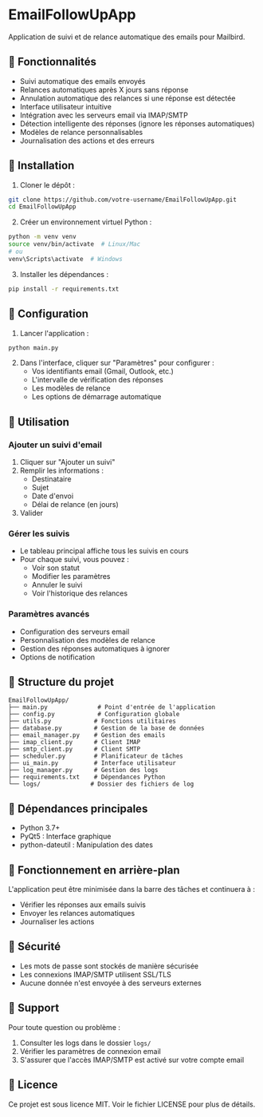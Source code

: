 # EmailFollowUpApp

Application de suivi et de relance automatique des emails pour Mailbird.

## 🔹 Fonctionnalités

- Suivi automatique des emails envoyés
- Relances automatiques après X jours sans réponse
- Annulation automatique des relances si une réponse est détectée
- Interface utilisateur intuitive
- Intégration avec les serveurs email via IMAP/SMTP
- Détection intelligente des réponses (ignore les réponses automatiques)
- Modèles de relance personnalisables
- Journalisation des actions et des erreurs

## 🔹 Installation

1. Cloner le dépôt :
```bash
git clone https://github.com/votre-username/EmailFollowUpApp.git
cd EmailFollowUpApp
```

2. Créer un environnement virtuel Python :
```bash
python -m venv venv
source venv/bin/activate  # Linux/Mac
# ou
venv\Scripts\activate  # Windows
```

3. Installer les dépendances :
```bash
pip install -r requirements.txt
```

## 🔹 Configuration

1. Lancer l'application :
```bash
python main.py
```

2. Dans l'interface, cliquer sur "Paramètres" pour configurer :
   - Vos identifiants email (Gmail, Outlook, etc.)
   - L'intervalle de vérification des réponses
   - Les modèles de relance
   - Les options de démarrage automatique

## 🔹 Utilisation

### Ajouter un suivi d'email

1. Cliquer sur "Ajouter un suivi"
2. Remplir les informations :
   - Destinataire
   - Sujet
   - Date d'envoi
   - Délai de relance (en jours)
3. Valider

### Gérer les suivis

- Le tableau principal affiche tous les suivis en cours
- Pour chaque suivi, vous pouvez :
  - Voir son statut
  - Modifier les paramètres
  - Annuler le suivi
  - Voir l'historique des relances

### Paramètres avancés

- Configuration des serveurs email
- Personnalisation des modèles de relance
- Gestion des réponses automatiques à ignorer
- Options de notification

## 🔹 Structure du projet

```
EmailFollowUpApp/
├── main.py              # Point d'entrée de l'application
├── config.py            # Configuration globale
├── utils.py            # Fonctions utilitaires
├── database.py         # Gestion de la base de données
├── email_manager.py    # Gestion des emails
├── imap_client.py      # Client IMAP
├── smtp_client.py      # Client SMTP
├── scheduler.py        # Planificateur de tâches
├── ui_main.py          # Interface utilisateur
├── log_manager.py      # Gestion des logs
├── requirements.txt    # Dépendances Python
└── logs/              # Dossier des fichiers de log
```

## 🔹 Dépendances principales

- Python 3.7+
- PyQt5 : Interface graphique
- python-dateutil : Manipulation des dates

## 🔹 Fonctionnement en arrière-plan

L'application peut être minimisée dans la barre des tâches et continuera à :
- Vérifier les réponses aux emails suivis
- Envoyer les relances automatiques
- Journaliser les actions

## 🔹 Sécurité

- Les mots de passe sont stockés de manière sécurisée
- Les connexions IMAP/SMTP utilisent SSL/TLS
- Aucune donnée n'est envoyée à des serveurs externes

## 🔹 Support

Pour toute question ou problème :
1. Consulter les logs dans le dossier `logs/`
2. Vérifier les paramètres de connexion email
3. S'assurer que l'accès IMAP/SMTP est activé sur votre compte email

## 🔹 Licence

Ce projet est sous licence MIT. Voir le fichier LICENSE pour plus de détails.